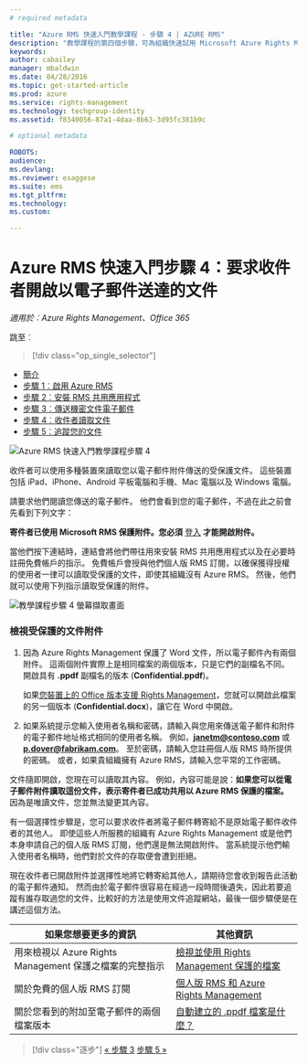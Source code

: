 ```yaml
---
# required metadata

title: "Azure RMS 快速入門教學課程 - 步驟 4 | AZURE RMS"
description: "教學課程的第四個步驟，可為組織快速試用 Microsoft Azure Rights Management，只有 5 個步驟，花費時間不超過 15 分鐘。"
keywords:
author: cabailey
manager: mbaldwin
ms.date: 04/28/2016
ms.topic: get-started-article
ms.prod: azure
ms.service: rights-management
ms.technology: techgroup-identity
ms.assetid: f8340056-87a1-4daa-8b63-3d95fc381b9c

# optional metadata

ROBOTS:
audience:
ms.devlang:
ms.reviewer: esaggese
ms.suite: ems
ms.tgt_pltfrm:
ms.technology:
ms.custom:

---
```



# Azure RMS 快速入門步驟 4：要求收件者開啟以電子郵件送達的文件

*適用於︰Azure Rights Management、Office 365*


跳至︰ 
> [!div class="op_single_selector"]
- [簡介](quick-start-tutorial.md)
- [步驟 1︰啟用 Azure RMS](tutorial-step1.md)
- [步驟 2︰安裝 RMS 共用應用程式](tutorial-step2.md)
- [步驟 3︰傳送機密文件電子郵件](tutorial-step3.md)
- [步驟 4︰收件者讀取文件](tutorial-step4.md)
- [步驟 5︰追蹤您的文件](tutorial-step5.md)


![Azure RMS 快速入門教學課程步驟 4](../media/AzRMS_QuickStartSteps4.PNG)

收件者可以使用多種裝置來讀取您以電子郵件附件傳送的受保護文件。 這些裝置包括 iPad、iPhone、Android 平板電腦和手機、Mac 電腦以及 Windows 電腦。

請要求他們閱讀您傳送的電子郵件。 他們會看到您的電子郵件，不過在此之前會先看到下列文字：

**寄件者已使用 Microsoft RMS 保護附件。您必須** [登入](http://aka.ms/rms)
      **才能開啟附件。**

當他們按下連結時，連結會將他們帶往用來安裝 RMS 共用應用程式以及在必要時註冊免費帳戶的指示。 免費帳戶會授與他們個人版 RMS 訂閱，以確保獲得授權的使用者一律可以讀取受保護的文件，即使其組織沒有 Azure RMS。 然後，他們就可以使用下列指示讀取受保護的附件。

![教學課程步驟 4 螢幕擷取畫面](../media/AzRMS_Tutorial_4_Screenshots.png)

### 檢視受保護的文件附件

1.  因為 Azure Rights Management 保護了 Word 文件，所以電子郵件內有兩個附件。 這兩個附件實際上是相同檔案的兩個版本，只是它們的副檔名不同。 開啟具有 **.ppdf** 副檔名的版本 (**Confidential.ppdf**)。

    如果[您裝置上的 Office 版本支援 Rights Management](https://technet.microsoft.com/library/dn655136.aspx)，您就可以開啟此檔案的另一個版本 (**Confidential.docx**)，讓它在 Word 中開啟。

2.  如果系統提示您輸入使用者名稱和密碼，請輸入與您用來傳送電子郵件和附件的電子郵件地址格式相同的使用者名稱。 例如，**janetm@contoso.com** 或 **p.dover@fabrikam.com**。 至於密碼，請輸入您註冊個人版 RMS 時所提供的密碼。 或者，如果貴組織擁有 Azure RMS，請輸入您平常的工作密碼。

文件隨即開啟，您現在可以讀取其內容。 例如，內容可能是說：**如果您可以從電子郵件附件讀取這份文件，表示寄件者已成功共用以 Azure RMS 保護的檔案。** 因為是唯讀文件，您並無法變更其內容。

有一個選擇性步驟是，您可以要求收件者將電子郵件轉寄給不是原始電子郵件收件者的其他人。 即使這些人所服務的組織有 Azure Rights Management 或是他們本身申請自己的個人版 RMS 訂閱，他們還是無法開啟附件。 當系統提示他們輸入使用者名稱時，他們對於文件的存取便會遭到拒絕。

現在收件者已開啟附件並選擇性地將它轉寄給其他人，請期待您會收到報告此活動的電子郵件通知。 然而由於電子郵件很容易在經過一段時間後遺失，因此若要追蹤有誰存取過您的文件，比較好的方法是使用文件追蹤網站，最後一個步驟便是在講述這個方法。

|如果您想要更多的資訊|其他資訊|
|--------------------------------|--------------------------|
|用來檢視以 Azure Rights Management 保護之檔案的完整指示|[檢視並使用 Rights Management 保護的檔案](../rms-client/sharing-app-view-use-files.md)|
|關於免費的個人版 RMS 訂閱|[個人版 RMS 和 Azure Rights Management](../understand-explore/rms-for-individuals.md)|
|關於您看到的附加至電子郵件的兩個檔案版本|[自動建立的 .ppdf 檔案是什麼？](../rms-client/sharing-app-dialog-box.md#what-s-the-ppdf-file-that-s-automatically-created-)|


>[!div class="逐步"] [« 步驟 3](tutorial-step3.md)
[步驟 5 »](tutorial-step5.md)

<!--HONumber=May16_HO2-->


